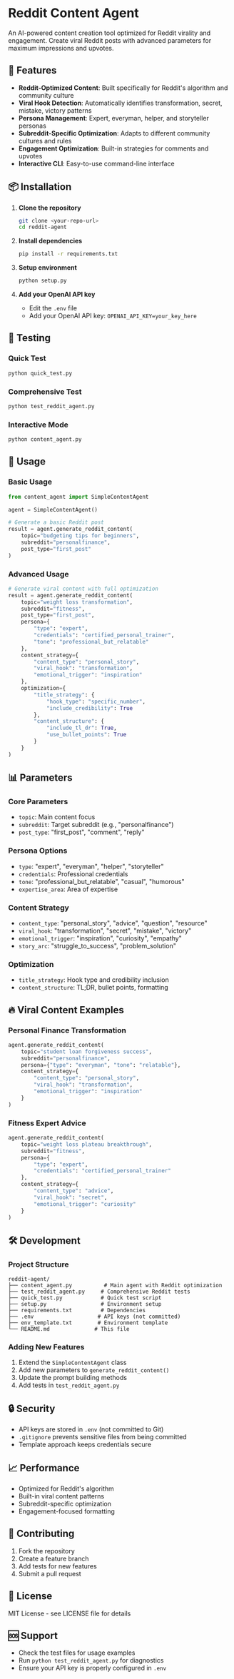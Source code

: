 # Reddit Content Agent

An AI-powered content creation tool optimized for Reddit virality and engagement. Create viral Reddit posts with advanced parameters for maximum impressions and upvotes.

## 🚀 Features

- **Reddit-Optimized Content**: Built specifically for Reddit's algorithm and community culture
- **Viral Hook Detection**: Automatically identifies transformation, secret, mistake, victory patterns
- **Persona Management**: Expert, everyman, helper, and storyteller personas
- **Subreddit-Specific Optimization**: Adapts to different community cultures and rules
- **Engagement Optimization**: Built-in strategies for comments and upvotes
- **Interactive CLI**: Easy-to-use command-line interface

## 📦 Installation

1. **Clone the repository**
   ```bash
   git clone <your-repo-url>
   cd reddit-agent
   ```

2. **Install dependencies**
   ```bash
   pip install -r requirements.txt
   ```

3. **Setup environment**
   ```bash
   python setup.py
   ```

4. **Add your OpenAI API key**
   - Edit the `.env` file
   - Add your OpenAI API key: `OPENAI_API_KEY=your_key_here`

## 🧪 Testing

### Quick Test
```bash
python quick_test.py
```

### Comprehensive Test
```bash
python test_reddit_agent.py
```

### Interactive Mode
```bash
python content_agent.py
```

## 🎯 Usage

### Basic Usage
```python
from content_agent import SimpleContentAgent

agent = SimpleContentAgent()

# Generate a basic Reddit post
result = agent.generate_reddit_content(
    topic="budgeting tips for beginners",
    subreddit="personalfinance",
    post_type="first_post"
)
```

### Advanced Usage
```python
# Generate viral content with full optimization
result = agent.generate_reddit_content(
    topic="weight loss transformation",
    subreddit="fitness",
    post_type="first_post",
    persona={
        "type": "expert",
        "credentials": "certified_personal_trainer",
        "tone": "professional_but_relatable"
    },
    content_strategy={
        "content_type": "personal_story",
        "viral_hook": "transformation",
        "emotional_trigger": "inspiration"
    },
    optimization={
        "title_strategy": {
            "hook_type": "specific_number",
            "include_credibility": True
        },
        "content_structure": {
            "include_tl_dr": True,
            "use_bullet_points": True
        }
    }
)
```

## 📊 Parameters

### Core Parameters
- `topic`: Main content focus
- `subreddit`: Target subreddit (e.g., "personalfinance")
- `post_type`: "first_post", "comment", "reply"

### Persona Options
- `type`: "expert", "everyman", "helper", "storyteller"
- `credentials`: Professional credentials
- `tone`: "professional_but_relatable", "casual", "humorous"
- `expertise_area`: Area of expertise

### Content Strategy
- `content_type`: "personal_story", "advice", "question", "resource"
- `viral_hook`: "transformation", "secret", "mistake", "victory"
- `emotional_trigger`: "inspiration", "curiosity", "empathy"
- `story_arc`: "struggle_to_success", "problem_solution"

### Optimization
- `title_strategy`: Hook type and credibility inclusion
- `content_structure`: TL;DR, bullet points, formatting

## 🔥 Viral Content Examples

### Personal Finance Transformation
```python
agent.generate_reddit_content(
    topic="student loan forgiveness success",
    subreddit="personalfinance",
    persona={"type": "everyman", "tone": "relatable"},
    content_strategy={
        "content_type": "personal_story",
        "viral_hook": "transformation",
        "emotional_trigger": "inspiration"
    }
)
```

### Fitness Expert Advice
```python
agent.generate_reddit_content(
    topic="weight loss plateau breakthrough",
    subreddit="fitness",
    persona={
        "type": "expert",
        "credentials": "certified_personal_trainer"
    },
    content_strategy={
        "content_type": "advice",
        "viral_hook": "secret",
        "emotional_trigger": "curiosity"
    }
)
```

## 🛠️ Development

### Project Structure
```
reddit-agent/
├── content_agent.py          # Main agent with Reddit optimization
├── test_reddit_agent.py     # Comprehensive Reddit tests
├── quick_test.py            # Quick test script
├── setup.py                 # Environment setup
├── requirements.txt         # Dependencies
├── .env                    # API keys (not committed)
├── env_template.txt        # Environment template
└── README.md              # This file
```

### Adding New Features
1. Extend the `SimpleContentAgent` class
2. Add new parameters to `generate_reddit_content()`
3. Update the prompt building methods
4. Add tests in `test_reddit_agent.py`

## 🔒 Security

- API keys are stored in `.env` (not committed to Git)
- `.gitignore` prevents sensitive files from being committed
- Template approach keeps credentials secure

## 📈 Performance

- Optimized for Reddit's algorithm
- Built-in viral content patterns
- Subreddit-specific optimization
- Engagement-focused formatting

## 🤝 Contributing

1. Fork the repository
2. Create a feature branch
3. Add tests for new features
4. Submit a pull request

## 📄 License

MIT License - see LICENSE file for details

## 🆘 Support

- Check the test files for usage examples
- Run `python test_reddit_agent.py` for diagnostics
- Ensure your API key is properly configured in `.env`
